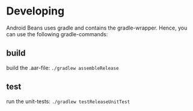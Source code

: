 # Developing

Android Beans uses gradle and contains the gradle-wrapper. Hence, you can use the following gradle-commands:


## build

build the .aar-file: ``./gradlew assembleRelease``


## test

run the unit-tests: ``./gradlew testReleaseUnitTest`` 
